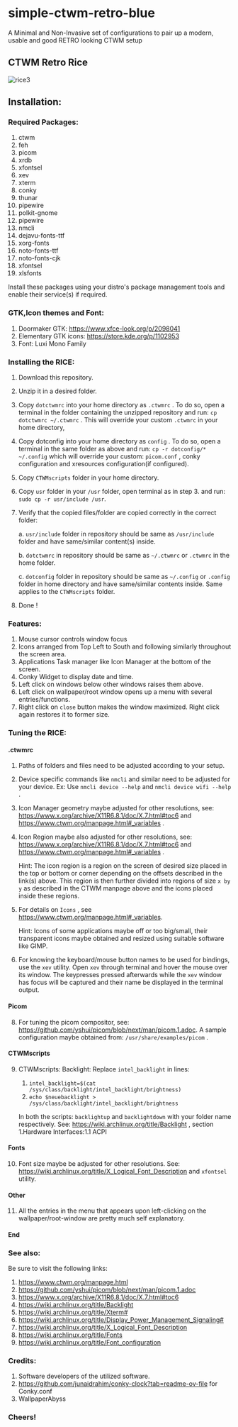 # simple-ctwm-retro-blue
A Minimal and Non-Invasive set of configurations to pair up a modern, usable and good RETRO looking CTWM setup

## CTWM Retro Rice
![rice3](https://github.com/user-attachments/assets/dbe545d2-15f0-4477-9e4b-0ee2dbef204c)

## Installation:
### Required Packages:
1. ctwm
2. feh
3. picom
4. xrdb
5. xfontsel
6. xev
7. xterm
8. conky
9. thunar
10. pipewire
11. polkit-gnome
12. pipewire
13. nmcli
14. dejavu-fonts-ttf
15. xorg-fonts
16. noto-fonts-ttf
17. noto-fonts-cjk
18. xfontsel
19. xlsfonts


Install these packages using your distro's package management tools and enable their service(s) if required.

### GTK,Icon themes and Font:
1. Doormaker GTK: https://www.xfce-look.org/p/2098041
2. Elementary GTK icons: https://store.kde.org/p/1102953
3. Font: Luxi Mono Family

### Installing the RICE:
1. Download this repository.
2. Unzip it in a desired folder.
3. Copy `dotctwmrc` into your home directory as `.ctwmrc` . To do so, open a terminal in the folder containing the unzipped repository and run: `cp dotctwmrc ~/.ctwmrc` . This will override your custom `.ctwmrc` in your home directory,
4. Copy dotconfig into your home directory as `config` . To do so, open a terminal in the same folder as above and run: `cp -r dotconfig/* ~/.config` which will override your custom: `picom.conf` , conky configuration and xresources configuration(if configured).
5. Copy `CTWMscripts` folder in your home directory.
6. Copy `usr` folder in your `/usr` folder, open terminal as in step 3. and run: `sudo cp -r usr/include /usr`.
7. Verify that the copied files/folder are copied correctly in the correct folder:
   
   a. `usr/include` folder in repository should be same as `/usr/include` folder and have same/similar content(s) inside.

   b. `dotctwmrc` in repository should be same as `~/.ctwmrc` or `.ctwmrc` in the home folder.

   c. `dotconfig` folder in repository should be same as `~/.config` or `.config` folder in home directory and have same/similar contents inside. Same applies to the `CTWMscripts` folder.
   

   
9. Done !
   
### Features:
1. Mouse cursor controls window focus
2. Icons arranged from Top Left to South and following similarly throughout the screen area.
3. Applications Task manager like Icon Manager at the bottom of the screen.
4. Conky Widget to display date and time.
5. Left click on windows below other windows raises them above.
6. Left click on wallpaper/root window opens up a menu with several entries/functions.
7. Right click on `close` button makes the window maximized. Right click again restores it to former size.


### Tuning the RICE:
#### .ctwmrc
1. Paths of folders and files need to be adjusted according to your setup.
2. Device specific commands like `nmcli` and similar need to be adjusted for your device. Ex: Use `nmcli device --help` and `nmcli device wifi --help` .
3. Icon Manager geometry maybe adjusted for other resolutions, see: https://www.x.org/archive/X11R6.8.1/doc/X.7.html#toc6 and https://www.ctwm.org/manpage.html#_variables .
4. Icon Region maybe also adjusted for other resolutions, see: https://www.x.org/archive/X11R6.8.1/doc/X.7.html#toc6 and https://www.ctwm.org/manpage.html#_variables .

   Hint: The icon region is a region on the screen of desired size placed in the top or bottom or corner depending on the offsets described in the link(s) above.
         This region is then further divided into regions of size `x by y` as described in the CTWM manpage above and the icons placed inside these regions.

6. For details on `Icons` , see https://www.ctwm.org/manpage.html#_variables.

   Hint: Icons of some applications maybe off or too big/small, their transparent icons maybe obtained and resized using suitable software like GIMP.

7. For knowing the keyboard/mouse button names to be used for bindings, use the `xev` utility. Open `xev` through terminal and hover the mouse over its window.
   The keypresses pressed afterwards while the `xev` window has focus will be captured and their name be displayed in the terminal output.    
   
#### Picom
8. For tuning the picom compositor, see: https://github.com/yshui/picom/blob/next/man/picom.1.adoc. A sample configuration maybe obtained from: `/usr/share/examples/picom` .

#### CTWMscripts
9. CTWMscripts:
   Backlight:
   Replace `intel_backlight` in lines:
   1. `intel_backlight=$(cat /sys/class/backlight/intel_backlight/brightness)`
   2. `echo $neuebacklight > /sys/class/backlight/intel_backlight/brightness`   
   
   In both the scripts: `backlightup` and `backlightdown` with your folder name respectively. See: https://wiki.archlinux.org/title/Backlight , section 1.Hardware Interfaces:1.1 ACPI

#### Fonts
10. Font size maybe be adjusted for other resolutions. See: https://wiki.archlinux.org/title/X_Logical_Font_Description and `xfontsel` utility.
   
#### Other
11. All the entries in the menu that appears upon left-clicking on the wallpaper/root-window are pretty much self explanatory.

#### End

### See also:

Be sure to visit the following links:
1. https://www.ctwm.org/manpage.html
2. https://github.com/yshui/picom/blob/next/man/picom.1.adoc
3. https://www.x.org/archive/X11R6.8.1/doc/X.7.html#toc6
4. https://wiki.archlinux.org/title/Backlight
5. https://wiki.archlinux.org/title/Xterm#
6. https://wiki.archlinux.org/title/Display_Power_Management_Signaling#
7. https://wiki.archlinux.org/title/X_Logical_Font_Description
8. https://wiki.archlinux.org/title/Fonts
9. https://wiki.archlinux.org/title/Font_configuration

### Credits:

1. Software developers of the utilized software.
2. https://github.com/junaidrahim/conky-clock?tab=readme-ov-file for Conky.conf
3. WallpaperAbyss

### Cheers!
